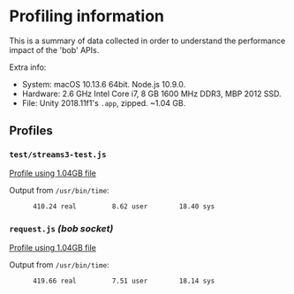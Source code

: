 # Profiling information

This is a summary of data collected in order to understand the performance impact
of the 'bob' APIs.

Extra info:
- System: macOS 10.13.6 64bit. Node.js 10.9.0.
- Hardware: 2.6 GHz Intel Core i7, 8 GB 1600 MHz DDR3, MBP 2012 SSD.
- File: Unity 2018.11f1's `.app`, zipped. ~1.04 GB.

## Profiles

### `test/streams3-test.js`

[Profile using 1.04GB file](profiles/streams3-prof)

Output from `/usr/bin/time`:
```
      410.24 real         8.62 user        18.40 sys
```


### `request.js` _(bob socket)_

[Profile using 1.04GB file](profiles/bob-prof)

Output from `/usr/bin/time`:
```
      419.66 real         7.51 user        18.14 sys
```
